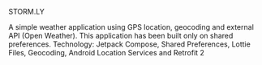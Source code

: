 STORM.LY

A simple weather application using GPS location, geocoding and external API (Open Weather). This application has been built only on shared preferences.
Technology: Jetpack Compose, Shared Preferences, Lottie Files, Geocoding, Android Location Services and Retrofit 2
